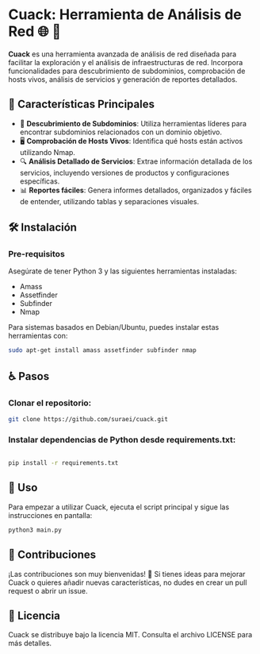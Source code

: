 # Cuack: Herramienta de Análisis de Red 🌐 :duck:

**Cuack** es una herramienta avanzada de análisis de red diseñada para facilitar la exploración y el análisis de infraestructuras de red. Incorpora funcionalidades para descubrimiento de subdominios, comprobación de hosts vivos, análisis de servicios y generación de reportes detallados.

## 🚀 Características Principales

- 🌟 **Descubrimiento de Subdominios**: Utiliza herramientas líderes para encontrar subdominios relacionados con un dominio objetivo.
- 🖥 **Comprobación de Hosts Vivos**: Identifica qué hosts están activos utilizando Nmap.
- 🔍 **Análisis Detallado de Servicios**: Extrae información detallada de los servicios, incluyendo versiones de productos y configuraciones específicas.
- 📊 **Reportes fáciles**: Genera informes detallados, organizados y fáciles de entender, utilizando tablas y separaciones visuales.

## 🛠 Instalación

### Pre-requisitos

Asegúrate de tener Python 3 y las siguientes herramientas instaladas:
- Amass
- Assetfinder
- Subfinder
- Nmap

Para sistemas basados en Debian/Ubuntu, puedes instalar estas herramientas con:

```bash
sudo apt-get install amass assetfinder subfinder nmap
```
## :wheelchair: Pasos

### Clonar el repositorio:

```bash
git clone https://github.com/suraei/cuack.git
```

### Instalar dependencias de Python desde requirements.txt:

```bash

pip install -r requirements.txt
```

## 📝 Uso

Para empezar a utilizar Cuack, ejecuta el script principal y sigue las instrucciones en pantalla:

```bash
python3 main.py
```

## 🤝 Contribuciones

¡Las contribuciones son muy bienvenidas! 🎉 Si tienes ideas para mejorar Cuack o quieres añadir nuevas características, no dudes en crear un pull request o abrir un issue.

## 📄 Licencia

Cuack se distribuye bajo la licencia MIT. Consulta el archivo LICENSE para más detalles.

